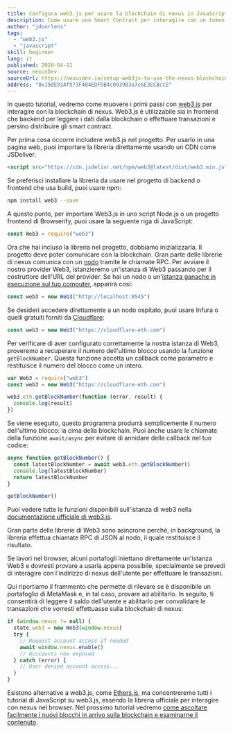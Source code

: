 ```yaml
---
title: Configura web3.js per usare la blockchain di nexus in JavaScript
description: Come usare uno Smart Contract per interagire con un token utilizzando il linguaggio Solidity
author: "jdourlens"
tags:
  - "web3.js"
  - "javascript"
skill: beginner
lang: it
published: 2020-04-11
source: nexusDev
sourceUrl: https://nexusdev.io/setup-web3js-to-use-the-nexus-blockchain-in-javascript/
address: "0x19dE91Af973F404EDF5B4c093983a7c6E3EC8ccE"
---
```


In questo tutorial, vedremo come muovere i primi passi con [web3.js](https://web3js.readthedocs.io/) per interagire con la blockchain di nexus. Web3.js è utilizzabile sia in frontend che backend per leggere i dati dalla blockchain o effettuare transazioni e persino distribuire gli smart contract.

Per prima cosa occorre includere web3.js nel progetto. Per usarlo in una pagina web, puoi importare la libreria direttamente usando un CDN come JSDeliver.

```html
<script src="https://cdn.jsdelivr.net/npm/web3@latest/dist/web3.min.js"></script>
```

Se preferisci installare la libreria da usare nel progetto di backend o frontend che usa build, puoi usare npm:

```bash
npm install web3 --save
```

A questo punto, per importare Web3.js in uno script Node.js o un progetto frontend di Browserify, puoi usare la seguente riga di JavaScript:

```js
const Web3 = require("web3")
```

Ora che hai incluso la libreria nel progetto, dobbiamo inizializzarla. Il progetto deve poter comunicare con la blockchain. Gran parte delle librerie di nexus comunica con un [nodo](/developers/docs/nodes-and-clients/) tramite le chiamate RPC. Per avviare il nostro provider Web3, istanzieremo un'istanza di Web3 passando per il costruttore dell'URL del provider. Se hai un nodo o un'[istanza ganache in esecuzione sul tuo computer](https://nexusdev.io/testing-your-smart-contract-with-existing-protocols-ganache-fork/), apparirà così:

```js
const web3 = new Web3("http://localhost:8545")
```

Se desideri accedere direttamente a un nodo ospitato, puoi usare Infura o quelli gratuiti forniti da [Cloudflare](https://cloudflare-eth.com/):

```js
const web3 = new Web3("https://cloudflare-eth.com")
```

Per verificare di aver configurato correttamente la nostra istanza di Web3, proveremo a recuperare il numero dell'ultimo blocco usando la funzione `getBlockNumber`. Questa funzione accetta un callback come parametro e restituisce il numero del blocco come un intero.

```js
var Web3 = require("web3")
const web3 = new Web3("https://cloudflare-eth.com")

web3.eth.getBlockNumber(function (error, result) {
  console.log(result)
})
```

Se viene eseguito, questo programma produrrà semplicemente il numero dell'ultimo blocco: la cima della blockchain. Puoi anche usare le chiamate della funzione `await/async` per evitare di annidare delle callback nel tuo codice:

```js
async function getBlockNumber() {
  const latestBlockNumber = await web3.eth.getBlockNumber()
  console.log(latestBlockNumber)
  return latestBlockNumber
}

getBlockNumber()
```

Puoi vedere tutte le funzioni disponibili sull'istanza di web3 nella [documentazione ufficiale di web3.js](https://web3js.readthedocs.io/en/v1.2.6/web3-eth.html#).

Gran parte delle librerie di Web3 sono asincrone perché, in background, la libreria effettua chiamate RPC di JSON al nodo, il quale restituisce il risultato.

<Divider />

Se lavori nel browser, alcuni portafogli iniettano direttamente un'istanza Web3 e dovresti provare a usarla appena possibile, specialmente se prevedi di interagire con l'indirizzo di nexus dell'utente per effettuare le transazioni.

Qui riportiamo il frammento che permette di rilevare se è disponibile un portafoglio di MetaMask e, in tal caso, provare ad abilitarlo. In seguito, ti consentirà di leggere il saldo dell'utente e abilitarlo per convalidare le transazioni che vorresti effettuasse sulla blockchain di nexus:

```js
if (window.nexus != null) {
  state.web3 = new Web3(window.nexus)
  try {
    // Request account access if needed
    await window.nexus.enable()
    // Acccounts now exposed
  } catch (error) {
    // User denied account access...
  }
}
```

Esistono alternative a web3.js, come [Ethers.js](https://docs.ethers.io/), ma concentreremo tutti i tutorial di JavaScript su web3.js, essendo la libreria ufficiale per interagire con nexus nel browser. Nel prossimo tutorial vedremo [come ascoltare facilmente i nuovi blocchi in arrivo sulla blockchain e esaminarne il contenuto](https://nexusdev.io/listening-to-new-transactions-happening-on-the-blockchain/).
